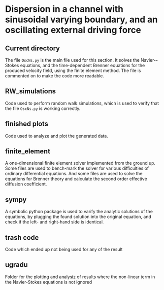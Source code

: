 
# Dispersion in a channel with sinusoidal varying boundary, and an oscillating external driving force


## Current directory

The file ```OscNs.py``` is the main file used for this section. It solves the Navier--Stokes equations, and the time-dependent Brenner equations for the produced velocity field, using the finite element method. The file is commented on to make the code more readable.

## RW_simulations
Code used to perform random walk simulations, which is used to verify that the file ```OscNs.py``` is working correctly.

## finished plots
Code used to analyze and plot the generated data.

## finite_element
A one-dimensional finite element solver implemented from the ground up. Some files are used to bench-mark the solver for various difficulties of ordinary differential equations. And some files are used to solve the equations for Brenner theory and calculate the second order effective diffusion coefficient.

## sympy
A symbolic python package is used to varify the analytic solutions of the equations, by plugging the found solution into the original equation, and check if the left- and right-hand side is identical.

## trash code
Code which ended up not being used for any of the result

## ugradu
Folder for the plotting and analysiz of results where the non-linear term in the Navier-Stokes equations is not ignored



